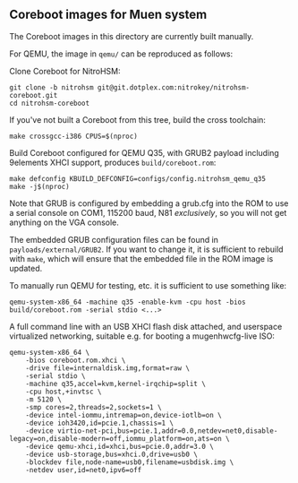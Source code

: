 ## Coreboot images for Muen system

The Coreboot images in this directory are currently built manually.

For QEMU, the image in `qemu/` can be reproduced as follows:

Clone Coreboot for NitroHSM:

```
git clone -b nitrohsm git@git.dotplex.com:nitrokey/nitrohsm-coreboot.git
cd nitrohsm-coreboot
```

If you've not built a Coreboot from this tree, build the cross toolchain:

```
make crossgcc-i386 CPUS=$(nproc)
```

Build Coreboot configured for QEMU Q35, with GRUB2 payload including 9elements XHCI support, produces `build/coreboot.rom`:

```
make defconfig KBUILD_DEFCONFIG=configs/config.nitrohsm_qemu_q35
make -j$(nproc)
```

Note that GRUB is configured by embedding a grub.cfg into the ROM to use a serial console on COM1, 115200 baud, N81 _exclusively_, so you will not get anything on the VGA console.

The embedded GRUB configuration files can be found in `payloads/external/GRUB2`. If you want to change it, it is sufficient to rebuild with `make`, which will ensure that the embedded file in the ROM image is updated.

To manually run QEMU for testing, etc. it is sufficient to use something like:

```
qemu-system-x86_64 -machine q35 -enable-kvm -cpu host -bios build/coreboot.rom -serial stdio <...>
```

A full command line with an USB XHCI flash disk attached, and userspace virtualized networking, suitable e.g. for booting a mugenhwcfg-live ISO:

```
qemu-system-x86_64 \
    -bios coreboot.rom.xhci \
    -drive file=internaldisk.img,format=raw \
    -serial stdio \
    -machine q35,accel=kvm,kernel-irqchip=split \
    -cpu host,+invtsc \
    -m 5120 \
    -smp cores=2,threads=2,sockets=1 \
    -device intel-iommu,intremap=on,device-iotlb=on \
    -device ioh3420,id=pcie.1,chassis=1 \
    -device virtio-net-pci,bus=pcie.1,addr=0.0,netdev=net0,disable-legacy=on,disable-modern=off,iommu_platform=on,ats=on \
    -device qemu-xhci,id=xhci,bus=pcie.0,addr=3.0 \
    -device usb-storage,bus=xhci.0,drive=usb0 \
    -blockdev file,node-name=usb0,filename=usbdisk.img \
    -netdev user,id=net0,ipv6=off
```
